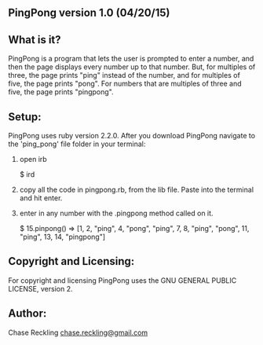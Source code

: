 PingPong version 1.0 (04/20/15)
------------------------------------

What is it?
-----------

PingPong is a program that lets the user is prompted to enter a number, and then the page displays every number up to that number. But, for multiples of three, the page prints "ping" instead of the number, and for multiples of five, the page prints "pong". For numbers that are multiples of three and five, the page prints "pingpong".

Setup:
------

PingPong uses ruby version 2.2.0. After you download PingPong navigate to the 'ping_pong' file folder in your terminal:

1. open irb

   $ ird

2. copy all the code in pingpong.rb, from the lib file. Paste into the terminal and hit enter.

3. enter in any number with the .pingpong method called on it.

   $ 15.pinpong()
    => [1, 2, "ping", 4, "pong", "ping", 7, 8, "ping", "pong", 11, "ping", 13, 14, "pingpong"]

Copyright and Licensing:
------------------------

For copyright and licensing PingPong uses the GNU GENERAL PUBLIC LICENSE, version 2.

Author:
-------

Chase Reckling chase.reckling@gmail.com
